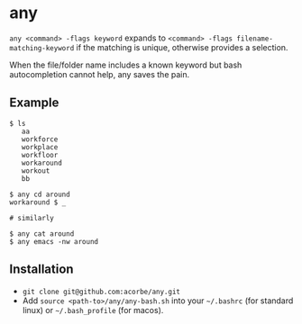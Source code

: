 # any
`any <command> -flags keyword` expands to `<command> -flags filename-matching-keyword` if the matching is unique, otherwise provides a selection.

When the file/folder name includes a known keyword but bash autocompletion cannot help, any saves the pain.

## Example
```
$ ls   
   aa
   workforce
   workplace
   workfloor
   workaround
   workout
   bb

$ any cd around
workaround $ _

# similarly

$ any cat around
$ any emacs -nw around

```

## Installation
+ `git clone git@github.com:acorbe/any.git`
+ Add `source <path-to>/any/any-bash.sh` into your `~/.bashrc` (for standard linux)  or `~/.bash_profile` (for macos). 

